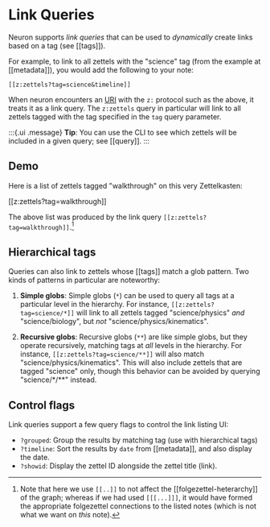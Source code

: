 # Link Queries

Neuron supports *link queries* that can be used to *dynamically* create links based on a tag (see [[tags]]).

For example, to link to all zettels with the "science" tag (from the example at [[metadata]]), you would add the following to your note:

```
[[z:zettels?tag=science&timeline]]
```

When neuron encounters an [URI] with the `z:` protocol such as the above, it treats it as a link query. The `z:zettels` query in particular will link to all zettels tagged with the tag specified in the `tag` query parameter.

:::{.ui .message}
**Tip**: You can use the CLI to see which zettels will be included in a given query; see [[query]].
:::

## Demo

Here is a list of zettels tagged "walkthrough" on this very Zettelkasten:

[[z:zettels?tag=walkthrough]]

The above list was produced by the link query `[[z:zettels?tag=walkthrough]]`.[^folge]

## Hierarchical tags

Queries can also link to zettels whose [[tags]] match a glob pattern. Two kinds of patterns in particular are noteworthy:

1. **Simple globs**: Simple globs (`*`) can be used to query all tags at a particular level in the hierarchy. For instance, `[[z:zettels?tag=science/*]]` will link to all zettels tagged "science/physics" *and* "science/biology", but *not* "science/physics/kinematics".

2. **Recursive globs**: Recursive globs (`**`) are like simple globs, but they operate recursively, matching tags at *all* levels in the hierarchy.  For instance, `[[z:zettels?tag=science/**]]` will also match "science/physics/kinematics". This will also include zettels that are tagged "science" only, though this behavior can be avoided by querying "science/\*/\*\*" instead.

## Control flags

Link queries support a few query flags to control the link listing UI:

* `?grouped`: Group the results by matching tag (use with hierarchical tags)
* `?timeline`: Sort the results by `date` from [[metadata]], and also display the date.
* `?showid`: Display the zettel ID alongside the zettel title (link).

[URI]: https://en.wikipedia.org/wiki/Uniform_Resource_Identifier

[^folge]: Note that here we use `[[..]]` to not affect the [[folgezettel-heterarchy]] of the graph; whereas if we had used `[[[...]]]`, it would have formed the appropriate folgezettel connections to the listed notes (which is not what we want on *this* note).
